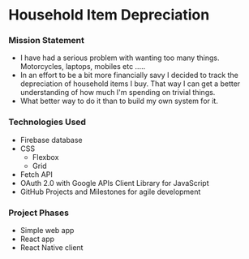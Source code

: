 # Household Item Depreciation 

### Mission Statement
* I have had a serious problem with wanting too many things. Motorcycles, laptops, mobiles etc .....
* In an effort to be a bit more financially savy I decided to track the depreciation of household items I buy. That way I can get a better understanding of how much I'm spending on trivial things. 
* What better way to do it than to build my own system for it.

### Technologies Used

* Firebase database 
* CSS
  * Flexbox
  * Grid
* Fetch API
* OAuth 2.0 with Google APIs Client Library for JavaScript
* GitHub Projects and Milestones for agile development

### Project Phases

* Simple web app
* React app
* React Native client




